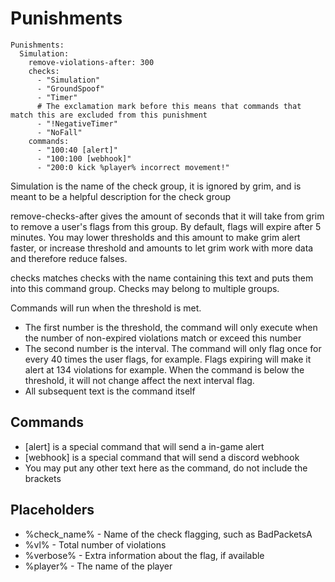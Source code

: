 # Punishments

    Punishments:
      Simulation:
        remove-violations-after: 300
        checks:
          - "Simulation"
          - "GroundSpoof"
          - "Timer"
          # The exclamation mark before this means that commands that match this are excluded from this punishment
          - "!NegativeTimer"
          - "NoFall"
        commands:
          - "100:40 [alert]"
          - "100:100 [webhook]"
          - "200:0 kick %player% incorrect movement!"

Simulation is the name of the check group, it is ignored by grim, and is meant to be a helpful description for the check group

remove-checks-after gives the amount of seconds that it will take from grim to remove a user's flags from this group.  By default, flags will expire after 5 minutes.  You may lower thresholds and this amount to make grim alert faster, or increase threshold and amounts to let grim work with more data and therefore reduce falses.

checks matches checks with the name containing this text and puts them into this command group.  Checks may belong to multiple groups.

Commands will run when the threshold is met.
- The first number is the threshold, the command will only execute when the number of non-expired violations match or exceed this number
- The second number is the interval. The command will only flag once for every 40 times the user flags, for example.  Flags expiring will make it alert at 134 violations for example.  When the command is below the threshold, it will not change affect the next interval flag.
- All subsequent text is the command itself


## Commands

- [alert] is a special command that will send a in-game alert
- [webhook] is a special command that will send a discord webhook
- You may put any other text here as the command, do not include the brackets

## Placeholders

- %check_name% - Name of the check flagging, such as BadPacketsA
- %vl% - Total number of violations
- %verbose% - Extra information about the flag, if available
- %player% - The name of the player

